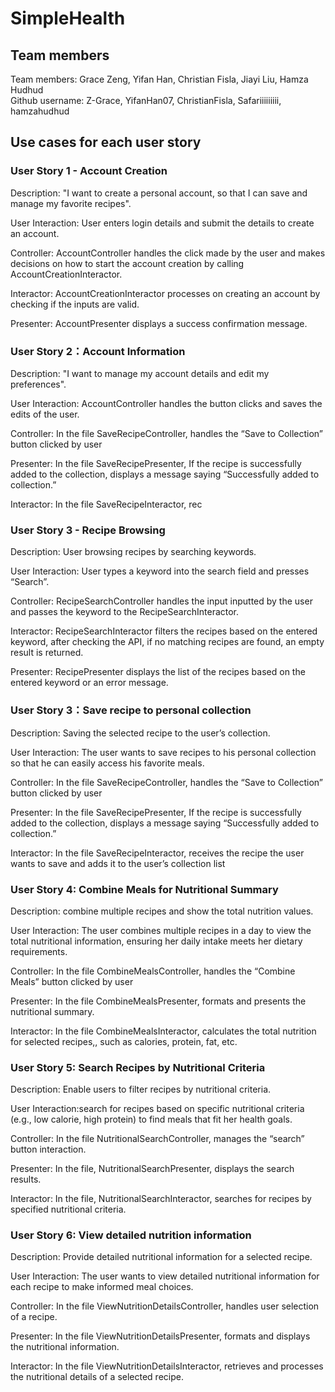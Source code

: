 # SimpleHealth
## Team members
Team members: Grace Zeng, Yifan Han, Christian Fisla, Jiayi Liu, Hamza Hudhud  
Github username: Z-Grace, YifanHan07, ChristianFisla, Safariiiiiiiii, hamzahudhud

## Use cases for each user story
### User Story 1 - Account Creation
Description: "I want to create a personal account, so that I can save and manage my favorite recipes".

User Interaction: User enters login details and submit the details to create an account.  

Controller: AccountController handles the click made by the user and makes decisions on how to start the account creation by calling AccountCreationInteractor.  

Interactor: AccountCreationInteractor processes on creating an account by checking if the inputs are valid.  

Presenter: AccountPresenter displays a success confirmation message.

### User Story 2：Account Information

Description: "I want to manage my account details and edit my preferences".

User Interaction: AccountController handles the button clicks and saves the edits of the user.

Controller: In the file SaveRecipeController, handles the “Save to Collection” button clicked by user

Presenter: In the file SaveRecipePresenter, If the recipe is successfully added to the collection, displays a message saying “Successfully added to collection.”

Interactor: In the file SaveRecipeInteractor, rec

### User Story 3 - Recipe Browsing
Description: User browsing recipes by searching keywords.  

User Interaction: User types a keyword into the search field and presses “Search”.

Controller: RecipeSearchController handles the input inputted by the user and passes the keyword to the RecipeSearchInteractor.  

Interactor: RecipeSearchInteractor filters the recipes based on the entered keyword, after checking the API, if no matching recipes are found, an empty result is returned. 

Presenter: RecipePresenter displays the list of the recipes based on the entered keyword or an error message.  

### User Story 3：Save recipe to personal collection 

Description: Saving the selected recipe to the user’s collection.  

User Interaction: The user wants to save recipes to his personal collection so that he can easily access his favorite meals.  

Controller: In the file SaveRecipeController, handles the “Save to Collection” button clicked by user   

Presenter: In the file SaveRecipePresenter, If the recipe is successfully added to the collection, displays a message saying “Successfully added to collection.”  

Interactor: In the file SaveRecipeInteractor, receives the recipe the user wants to save and adds it to the user’s collection list   



### User Story 4: Combine Meals for Nutritional Summary  

Description: combine multiple recipes and show the total nutrition values.  

User Interaction: The user combines multiple recipes in a day to view the total nutritional information, ensuring her daily intake meets her dietary requirements.  

Controller: In the file CombineMealsController, handles the “Combine Meals” button clicked by user  

Presenter: In the file CombineMealsPresenter, formats and presents the nutritional summary.  

Interactor: In the file CombineMealsInteractor, calculates the total nutrition for selected recipes,, such as calories, protein, fat, etc.  





### User Story 5: Search Recipes by Nutritional Criteria  

Description: Enable users to filter recipes by nutritional criteria.  

User Interaction:search for recipes based on specific nutritional criteria (e.g., low calorie, high protein) to find meals that fit her health goals.  

Controller: In the file NutritionalSearchController, manages the “search” button interaction.  

Presenter:  In the file, NutritionalSearchPresenter, displays the search results.  

Interactor: In the file, NutritionalSearchInteractor, searches for recipes by specified nutritional criteria.  






### User Story 6: View detailed nutrition information  

Description:  Provide detailed nutritional information for a selected recipe.  

User Interaction: The user wants to view detailed nutritional information for each recipe to make informed meal choices.  

Controller: In the file ViewNutritionDetailsController, handles user selection of a recipe.  

Presenter: In the file ViewNutritionDetailsPresenter,  formats and displays the nutritional information.  

Interactor: In the file ViewNutritionDetailsInteractor, retrieves and processes the nutritional details of a selected recipe.



